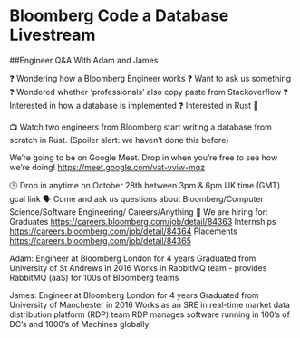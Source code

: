 # Bloomberg Code a Database Livestream
##Engineer Q&A With Adam and James

❓ Wondering how a Bloomberg Engineer works
❓ Want to ask us something
❓ Wondered whether ‘professionals’ also copy paste from Stackoverflow
❓ Interested in how a database is implemented
❓ Interested in Rust 🦀

📺 Watch two engineers from Bloomberg start writing a database from scratch in Rust.
(Spoiler alert: we haven’t done this before)

We’re going to be on Google Meet. Drop in when you’re free to see how we’re doing!
https://meet.google.com/vat-vviw-mqz

🕒 Drop in anytime on October 28th between 3pm & 6pm UK time (GMT) gcal link
🗣 Come and ask us questions about Bloomberg/Computer Science/Software Engineering/ Careers/Anything
📜 We are hiring for:
Graduates https://careers.bloomberg.com/job/detail/84363
Internships https://careers.bloomberg.com/job/detail/84364
Placements https://careers.bloomberg.com/job/detail/84365

Adam: 
Engineer at Bloomberg London for 4 years
Graduated from University of St Andrews in 2016
Works in RabbitMQ team - provides RabbitMQ (aaS) for 100s of Bloomberg teams

James: 
Engineer at Bloomberg London for 4 years
Graduated from University of Manchester in 2016
Works as an SRE in real-time market data distribution platform (RDP) team
RDP manages software running in 100’s of DC’s and 1000’s of Machines globally
